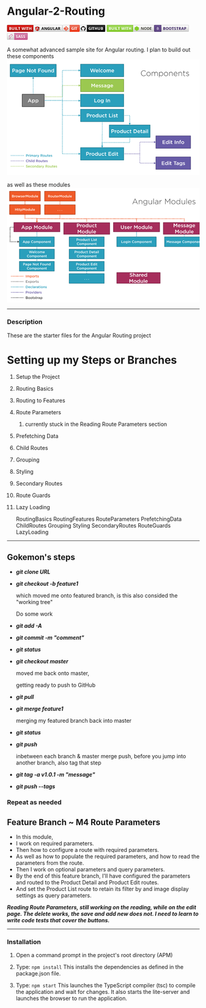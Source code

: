 # Angular-2-Routing

![](https://github.com/gokemon/tuts-plus/blob/master/images/builtWith/angular-long.png)![](https://github.com/gokemon/tuts-plus/blob/master/images/builtWith/git-short.png)![](https://github.com/gokemon/tuts-plus/blob/master/images/builtWith/github-short.png) ![](https://github.com/gokemon/tuts-plus/blob/master/images/builtWith/node-long.png)![](https://github.com/gokemon/tuts-plus/blob/master/images/builtWith/bootstrap-short.png)![](https://github.com/gokemon/tuts-plus/blob/master/images/builtWith/sass-short.png)

A somewhat advanced sample site for Angular routing.
I plan to build out these components
![](https://github.com/gokemon/Angular-2-Routing/blob/master/saves/A2Rt-coms.PNG)

as well as these modules
![](https://github.com/gokemon/Angular-2-Routing/blob/master/saves/A2Rt-modules.PNG)

----------


### Description

These are the starter files for the Angular Routing project

# Setting up my Steps or Branches #
1. Setup the Project
1. Routing Basics
1. Routing to Features
1. Route Parameters
	1. currently stuck in the Reading Route Parameters section
1. Prefetching Data
1. Child Routes
1. Grouping
1. Styling
1. Secondary Routes
1. Route Guards
1. Lazy Loading

    RoutingBasics
    RoutingFeatures
    RouteParameters
    PrefetchingData
    ChildRoutes
    Grouping
    Styling
    SecondaryRoutes
    RouteGuards
    LazyLoading



----------

## Gokemon's steps ##
- ***git clone URL***
- ***git checkout -b feature1***
	
	which moved me onto featured branch, is this also consided the "working tree"

	Do some work

- ***git add -A***
- ***git commit -m "comment"***
- ***git status***
- ***git checkout master***
	
	moved me back onto master, 

	getting ready to push to GitHub

- ***git pull***
- ***git merge feature1***
	
	merging my featured branch back into master

- ***git status***
- ***git push***

	inbetween each branch & master merge push, before you jump into another branch, also tag that step

- ***git tag 	-a v1.0.1 	-m "message"***
- ***git push --tags***

	

### Repeat as needed





## Feature Branch ~ M4 Route Parameters ##
- In this module, 
- I work on required parameters. 
- Then how to configure a route with required parameters. 
- As well as how to populate the required parameters, and how to read the parameters from the route. 
- Then I work on optional parameters and query parameters. 
- By the end of this feature branch, I'll have configured the parameters and routed to the Product Detail and Product Edit routes. 
- And set the Product List route to retain its filter by and image display settings as query parameters.

***Reading Route Parameters, still working on the reading, while on the edit page. The delete works, the save and add new does not.
I need to learn to write code tests that cover the buttons.***

----------


### Installation

1) Open a command prompt in the project's root directory (APM)

2) Type: `npm install`
    This installs the dependencies as defined in the package.json file.
    
3) Type: `npm start`
    This launches the TypeScript compiler (tsc) to compile the application and wait for changes. 
    It also starts the lite-server and launches the browser to run the application.

